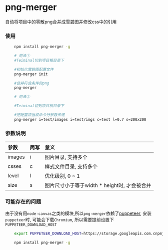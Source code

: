 # png-merger

自动将项目中的零散png合并成雪碧图并修改css中的引用

### 使用

```bash
	npm install png-merger -g

	# 用法①
	#Teiminal切到项目根目录下

	#初始化雪碧图配置文件
	png-merger init

	#合并符合条件的png
	png-merger

	# 用法②

	#Teiminal切到项目根目录下

	#把配置项当成命令行参数传递
	png-merger i=test/images i=test/imgs c=test l=0.7 s=200x200
```

### 参数说明

| 参数        | 简写           | 意义  |
|:------------- |:-------------|:-----|
| images      |i|图片目录, 支持多个|
| csses      |c|样式文件目录, 支持多个|
| level |l|优化级别, 0 ~ 1|
| size |s|图片尺寸小于等于width * height时, 才会被合并|

### 可能存在的问题

由于没有用`node-canvas`之类的模块,所以`png-merger`依赖了[puppeteer](https://github.com/GoogleChrome/puppeteer), 安装`puppeteer`时, 可能会下载`Chromium`, 所以需要提前设置下`PUPPETEER_DOWNLOAD_HOST`

```bash
	export PUPPETEER_DOWNLOAD_HOST=https://storage.googleapis.com.cnpmjs.org

	npm install png-merger -g	
```